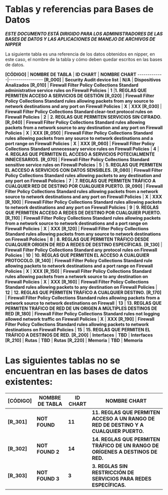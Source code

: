 # Tablas y referencias para Bases de Datos

*__ESTE DOCUMENTO ESTÁ DIRIGIDO PARA LOS ADMINISTRADORES DE LAS BASES DE DATOS Y LAS APLICACIONES DE MANEJO DE ARCHIVOS DE NIPPER__*

La siguiente tabla es una referencia de los datos obtenidos en nipper, en este caso, el nombre de la tabla y cómo deben quedar escritos en las bases de datos.

__[CÓDIGO]__ | __NOMBRE DE TABLA__ | __ID CHART__ | __NOMBRE CHART__
-------------|-----------------
__[R_000]__ | __Security Audit device list__ | __N/A__ | __Dispositivos Analizados__ 
__[R_010]__ | __Firewall Filter Policy Collections Standard administrative service rules on Firewall Policies__ | __1__ |__1. REGLAS QUE PERMITEN ACCESO A SERVICIOS DE GESTIÓN__
__[R_020]__ | __Firewall Filter Policy Collections Standard rules allowing packets from any source to network destinations and any port on Firewall Policies__ | __X__ | __XXX__
__[R_030]__ | __Firewall Filter Policy Collections Standard clear-text protocol rules on Firewall Policies__ | __2__ | __2. REGLAS QUE PERMITEN SERVICIOS SIN CIFRADO.__
__[R_040]__ | __Firewall Filter Policy Collections Standard rules allowing packets from a network source to any destination and any port on Firewall Policies__ | __X__ | __XXX__
__[R_050]__ | __Firewall Filter Policy Collections Standard rules allowing packets from any source to network destinations and a port range on Firewall Policies__ | __X__ | __XXX__
__[R_060]__ | __Firewall Filter Policy Collections Standard unnecessary service rules on Firewall Policies__ | __4__ | __4. REGLAS QUE PERMITEN EL ACCESO A SERVICIOS POTECIALMENTE  INNECESARIOS.__
__[R_070]__ | __Firewall Filter Policy Collections Standard sensitive service rules on Firewall Policies__ | __5__ | __5. REGLAS QUE PERMITEN EL ACCESO A SERVICIOS  CON DATOS SENSIBLES.__
__[R_080]__ | __Firewall Filter Policy Collections Standard rules allowing packets to any destination and any port on Firewall Policies__ | __7__ | __7. REGLAS QUE PERMITEN TRÁFICO A CUALQUIER RED DE DESTINO POR CUALQUIER PUERTO.__
__[R_090]__ | __Firewall Filter Policy Collections Standard rules allowing packets from a network source to network destinations and any port on Firewall Policies__ | __X__ | __XXX__
__[R_100]__ | __Firewall Filter Policy Collections Standard rules allowing packets to network destinations and any port on Firewall Policies__ | __9__ | __9. REGLAS QUE PERMITEN ACCESO A REDES DE DESTINO POR CUALQUIER PUERTO.__
__[R_110]__ | __Firewall Filter Policy Collections Standard rules allowing packets from a network source to network destinations and a port range on Firewall Policies__ | __X__ | __XXX__
__[R_120]__ | __Firewall Filter Policy Collections Standard rules allowing packets from any source to network destinations on Firewall Policies__ | __8__ | __8. REGLAS QUE PERMITEN TRÁFICO DESDE CUALQUIER ORIGEN DE RED A REDES DE DESTINO ESPECÍFICAS.__
__[R_130]__ | __Firewall Filter Policy Collections Standard any protocol rules on Firewall Policies__ | __10__ | __10. REGLAS QUE PERMITEN EL ACCESO A CUALQUIER PROTOCOLO.__
__[R_140]__ | __Firewall Filter Policy Collections Standard rule allowing packets to network destinations and a port range on Firewall Policies__ | __X__ | __XXX__
__[R_150]__ | __Firewall Filter Policy Collections Standard rules allowing packets from a network source to any destination on Firewall Policies__ | __X__ | __XXX__
__[R_160]__ | __Firewall Filter Policy Collections Standard rules allowing packets to any destination on Firewall Policies__ | __12__ | __12. REGLAS QUE PERMITEN TRÁFICO A CUALQUIER DESTINO.__
__[R_170]__ | __Firewall Filter Policy Collections Standard rules allowing packets from a network source to network destinations on Firewall__ | __13__ | __13. REGLAS QUE PERMITEN TRÁFICO DE RED DE UN ORIGEN A MÚLTIPLES DESTINOS DE RED__
__[R_180]__ | __Firewall Filter Policy Collections Standard rules not logging allowed network traffic on Firewall Policies__ | __X__ | __XXX__
__[R_190]__ | __Firewall Filter Policy Collections Standard rules allowing packets to network destinations on Firewall Policies__ | __15__ | __15. REGLAS QUE PERMITEN EL TRÁFICO A DESTINOS DE RED.__
__[R_200]__ | __Interfaces__ | __TBD__ | __Interfaces__
__[R_210]__ | __Rutas__ | __TBD__ | __Rutas__
__[R_220]__ | __Memoria__ | __TBD__ | __Memoria__





# Las siguientes tablas no se encuentran en las bases de datos existentes:





__[CÓDIGO]__ | __NOMBRE DE TABLA__ | __ID CHART__ | __NOMBRE CHART__
-------------|---------------------|-----------|-------------
__[R_301]__ | __NOT FOUND__ | __11__ | __11. REGLAS QUE PERMITEN ACCESO A UN RANGO DE RED DE DESTINO Y A CUALQUIER PUERTO.__
__[R_302]__ | __NOT FOUND 2__ | __14__ | __14. REGLAS QUE PERMITEN TRÁFICO DE UN RANGO DE ORÍGENES A DESTINOS DE RED.__
__[R_303]__ | __NOT FOUND 3__ | __3__ | __3. REGLAS SIN RESTRICCIÓN DE SERVICIOS PARA REDES ESPECÍFICAS.__